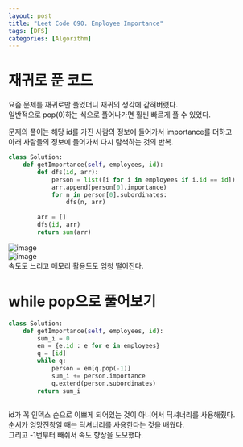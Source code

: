 ```yaml
---
layout: post
title: "Leet Code 690. Employee Importance"
tags: [DFS]
categories: [Algorithm]
---
```


# 재귀로 푼 코드

요즘 문제를 재귀로만 풀었더니 재귀의 생각에 갇혀버렸다.       
일반적으로 pop(0)하는 식으로 풀어나가면 훨씬 빠르게 풀 수 있었다.

문제의 풀이는 해당 id를 가진 사람의 정보에 들어가서 importance를 더하고            
아래 사람들의 정보에 들어가서 다시 탐색하는 것의 반복.                    

```python
class Solution:
    def getImportance(self, employees, id):
        def dfs(id, arr):
            person = list([i for i in employees if i.id == id])
            arr.append(person[0].importance)
            for n in person[0].subordinates:
                dfs(n, arr)
            
        arr = []
        dfs(id, arr)
        return sum(arr)
```

![image](https://user-images.githubusercontent.com/50114210/68027419-aa8c0180-fcf5-11e9-976f-625ebac0e75b.png)       
![image](https://user-images.githubusercontent.com/50114210/68027450-bb3c7780-fcf5-11e9-8d8e-2eed9bb886b9.png)         
속도도 느리고 메모리 활용도도 엄청 떨어진다.       

# while pop으로 풀어보기        
```python
class Solution:
    def getImportance(self, employees, id):
        sum_i = 0
        em = {e.id : e for e in employees}
        q = [id]
        while q:
            person = em[q.pop(-1)]
            sum_i += person.importance
            q.extend(person.subordinates)
        return sum_i
        
```
       
id가 꼭 인덱스 순으로 이쁘게 되어있는 것이 아니어서 딕셔너리를 사용해줬다.        
순서가 엉망진창일 때는 딕셔너리를 사용한다는 것을 배웠다.      
그리고 -1번부터 빼줘서 속도 향상을 도모했다.      
